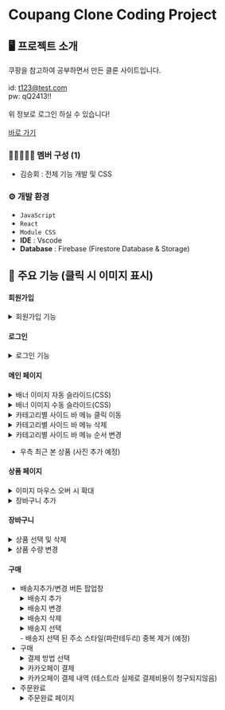 # Coupang Clone Coding Project

## 🖥️ 프로젝트 소개

쿠팡을 참고하여 공부하면서 만든 클론 사이트입니다.
<br>
<br>
id: t123@test.com
<br>
pw: qQ2413!!
<br>
<br>
위 정보로 로그인 하실 수 있습니다!
<br>
<br>
[바로 가기](http://butterbeetle-coupang.s3-website.ap-northeast-2.amazonaws.com/)
<br>

### 👩🏻‍🤝‍🧑🏼 멤버 구성 (1)

- 김승회 : 전체 기능 개발 및 CSS

### ⚙️ 개발 환경

- `JavaScript`
- `React`
- `Module CSS`
- **IDE** : Vscode
- **Database** : Firebase (Firestore Database & Storage)

## 📌 주요 기능 (클릭 시 이미지 표시)

#### 회원가입

<details markdown="1">
  <summary>회원가입 기능</summary>
  <img src="https://user-images.githubusercontent.com/50831567/233810758-6fc74848-159b-404b-a604-1d067867e9fd.gif" alt="회원가입"/>
</details>

#### 로그인

<details markdown="1">
  <summary>로그인 기능</summary>
  <img src="https://user-images.githubusercontent.com/50831567/233810787-fa72da36-6030-47dc-a2fe-beb8e7624fea.gif" alt="로그인"/>
</details>

#### 메인 페이지

<details markdown="1">
  <summary>배너 이미지 자동 슬라이드(CSS)</summary>
  <img src="https://user-images.githubusercontent.com/50831567/233810792-f2baf7a6-8e05-490c-ae24-a801e2717e07.gif" alt="슬라이드1"/>
</details>

<details markdown="1">
  <summary>배너 이미지 수동 슬라이드(CSS)</summary>
  <img src="https://user-images.githubusercontent.com/50831567/233810794-c8c20327-fa6b-4dcc-8e8c-76c79c2c1a82.gif" alt="슬라이드2"/>
</details>

<details markdown="1">
  <summary>카테고리별 사이드 바 메뉴 클릭 이동</summary>
  <img src="https://user-images.githubusercontent.com/50831567/233810801-54595ab2-3d30-4059-9d11-1628d3e52ee2.gif" alt="클릭 이동"/>
</details>

<details markdown="1">
  <summary>카테고리별 사이드 바 메뉴 삭제</summary>
  <img src="https://user-images.githubusercontent.com/50831567/233810829-f6a47cee-61e6-4b7d-9ba5-7daed00aaea9.gif" alt="없애기"/>
</details>

<details markdown="1">
  <summary>카테고리별 사이드 바 메뉴 순서 변경</summary>
  <img src="https://user-images.githubusercontent.com/50831567/233810873-ae8e29a3-be1b-466d-b887-c7d7da30d067.gif" alt="순서 변경"/>
</details>

- 우측 최근 본 상품 (사진 추가 예정)

#### 상품 페이지

<details markdown="1">
  <summary>이미지 마우스 오버 시 확대</summary>
  <img src="https://user-images.githubusercontent.com/50831567/233810888-0a0b50f3-c462-4d36-85d0-8828848eab40.gif" alt="상품 확대"/>
</details>

<details markdown="1">
  <summary>장바구니 추가</summary>
  <img src="https://user-images.githubusercontent.com/50831567/233810890-6bc20529-ae1c-41b0-912c-1b740b1a04a1.gif" alt="장바구니 추가"/>
</details>

#### 장바구니

  <details markdown="1">
    <summary>상품 선택 및 삭제</summary>
    <img src="https://user-images.githubusercontent.com/50831567/233810923-1147662a-eb07-4168-ba46-411285e6840e.gif" alt="장바구니 선택/삭제"/>
  </details>

  <details markdown="1">
    <summary>상품 수량 변경</summary>
    <img src="https://user-images.githubusercontent.com/50831567/233810925-61c3213d-8b4f-4789-bcb0-0173e8a8288e.gif" alt="장바구니 수량 변경"/>
  </details>

#### 구매

- 배송지추가/변경 버튼 팝업창
    <details markdown="1">
      <summary>배송지 추가</summary>
      <img src="https://user-images.githubusercontent.com/50831567/233810926-b8e498ca-6a8a-4ec7-a32e-088a6031e3d8.gif" alt="배송지 추가"/>
    </details>
    <details markdown="1">
      <summary>배송지 변경</summary>
      <img src="https://github.com/butterbeetle/coupangpang/assets/50831567/b49fc179-7d48-4ec6-bd01-db434e97b49a" alt="배송지 변경"/>
    </details>
    <details markdown="1">
      <summary>배송지 삭제</summary>
      <img src="https://github.com/butterbeetle/coupangpang/assets/50831567/577981aa-5cdd-4370-ab56-ca532a15b59d" alt="배송지 삭제"/>
    </details>
    <details markdown="1">
      <summary>배송지 선택</summary>
      <img src="https://github.com/butterbeetle/coupangpang/assets/50831567/2c8c8af9-7ee1-4e01-b053-b6392eae029f" alt="배송지 선택"/>
    </details>
  - 배송지 선택 된 주소 스타일(파란테두리) 중복 제거 (예정)
- 구매
    <details markdown="1">
      <summary>결제 방법 선택</summary>
      <img src="https://github.com/butterbeetle/coupangpang/assets/50831567/f68170a6-5cb3-400a-89c0-de4e3e9d4723" alt="결제방법 선택"/>
    </details>
    <details markdown="1">
      <summary>카카오페이 결제</summary>
      <img src="https://github.com/butterbeetle/coupangpang/assets/50831567/3a9e61cf-1915-4fca-ab28-d423e76e4e71" alt="카카오페이 결제"/>
    </details>
    <details markdown="1">
      <summary>카카오페이 결제 내역 (테스트라 실제로 결제비용이 청구되지않음)</summary>
      <img src="https://github.com/butterbeetle/coupangpang/assets/50831567/bfc8cfae-e658-42d8-bcad-e44efd3b80fb" alt="카카오페이 결제 내역"/>
    </details>
- 주문완료
  <details markdown="1">
      <summary>주문완료 페이지</summary>
      <img src="https://github.com/butterbeetle/coupangpang/assets/50831567/078f5c17-30b2-4d03-91b4-a168a16d14a2" alt="주문완료 페이지"/>
    </details>
